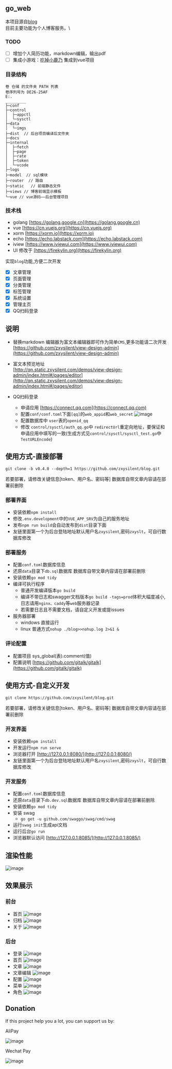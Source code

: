 ## go_web

本项目源自[blog](https://github.com/zxysilent/blog) \
目前主要功能为个人博客服务。\

### TODO
- [ ] 增加个人简历功能，markdown编辑，输出pdf
- [ ] 集成小游戏：[吃掉小鹿乃](https://github.com/arcxingye/EatKano) 集成到vue项目

### 目录结构
```tree
卷 仓储 的文件夹 PATH 列表
卷序列号为 DE26-25AF
E:.
_________
├─conf
├─control
│  ├─appctl
│  └─sysctl
├─data
│  └─imgs
├─dist  // 后台项目编译后文件夹
├─docs
├─internal
│  ├─fetch
│  ├─page
│  ├─rate
│  ├─token
│  └─vcode
├─logs 
├─model  // sql模块
├─router  // 路由
├─static   // 前端静态文件
├─views // 博客前端显示模板
└─vue // vue源码——后台管理项目
```

### 技术栈
- golang [https://golang.google.cn](https://golang.google.cn)
- vue [https://cn.vuejs.org](https://cn.vuejs.org)
- xorm [https://xorm.io](https://xorm.io)
- echo [https://echo.labstack.com](https://echo.labstack.com)
- iview [https://www.iviewui.com](https://www.iviewui.com)
- UI 修改于 [https://firekylin.org](https://firekylin.org)
  
实现```blog```功能,方便二次开发
- [x] 文章管理
- [x] 页面管理
- [x] 分类管理
- [x] 标签管理
- [x] 系统设置
- [x] 管理主页
- [x] QQ扫码登录

## 说明

- 替换markdown 编辑器为富文本编辑器即可作为简单`CMS`,更多功能请二次开发
  [https://github.com/zxysilent/view-design-admin](https://github.com/zxysilent/view-design-admin)

- 富文本预览地址  
  [http://qn.static.zxysilent.com/demos/view-design-admin/index.html#/pages/editor](http://qn.static.zxysilent.com/demos/view-design-admin/index.html#/pages/editor)

- QQ扫码登录
    - 申请应用 [https://connect.qq.com](https://connect.qq.com)
    - 配置`conf/conf.toml`下面`[qq]`的`web_appid`和`web_secret`
      ![image](./data/imgs/qqlogin.png)
    - 配置数据库中 `user`表的`openid_qq`
    - 修改 `control/sysctl/auth_qq.go`中 `redirectUrl`重定向地址，要保证和申请应用中填写的一致(生成方式见`control/sysctl/sysctl_test.go`中 `TestURLEncode`)

## 使用方式-直接部署
```
git clone -b v0.4.0 --depth=1 https://github.com/zxysilent/blog.git
```
若要部署，请修改关键信息[token、用户名、密码等]
数据库自带文章内容请在部署前删除

### 部署界面
- 安装依赖```npm install```
- 修改```.env.development```中的```VUE_APP_SRV```为自己的服务地址
- 发布```npm run build```会自动发布到```dist```目录下面
- 友链里面第一个为后台登陆地址默认用户名```zxysilent```,密码```zxyslt```，可自行数据库修改
### 部署服务
- 配置```conf.toml```数据库信息
- 还原```data```目录下```db.sql```数据库
  数据库自带文章内容请在部署前删除
- 安装依赖```go mod tidy```
- 编译可执行程序
    - 普通开发编译版本```go build```
    - 编译不带日志和swagger文档版本```go build -tags=prod```体积大幅度减小,日志请用```nginx、caddy```等```web```服务器记录
    - 若需要日志且不需要文档，请自定义开发或提issues
- 服务器部署
    - windows 直接运行
    - linux 普通方式```nohup ./blog>>nohup.log 2>&1 &```

### 评论配置
- 配置项目 sys_global(表).comment(值)
- 配置说明 [https://github.com/gitalk/gitalk](https://github.com/gitalk/gitalk)

## 使用方式-自定义开发
```
git clone https://github.com/zxysilent/blog.git
```
若要部署，请修改关键信息[token、用户名、密码等]
数据库自带文章内容请在部署前删除

### 开发界面
- 安装依赖```npm install```
- 开发运行```npm run serve```
- 浏览器打开 [http://127.0.0.1:8080/](http://127.0.0.1:8080/)
- 友链里面第一个为后台登陆地址默认用户名```zxysilent```,密码```zxyslt```，可自行数据库修改
###  开发服务
- 配置```conf.toml```数据库信息
- 还原```data```目录下```db.dev.sql```数据库
  数据库自带文章内容请在部署前删除
- 安装依赖```go mod tidy```
- 安装 swag
    - ```go get -u github.com/swaggo/swag/cmd/swag```
- 运行```swag init```生成api文档
- 运行后台```go run```
- 浏览器默认访问 [http://127.0.0.1:8085/](http://127.0.0.1:8085/)

## 渲染性能
![image](./data/imgs/benchmark.png)

## 效果展示

### 前台
- 首页
  ![image](./data/imgs/front-0.png)
- 归档
  ![image](./data/imgs/front-1.png)
- 关于
  ![image](./data/imgs/front-2.png)

### 后台
- 登录
  ![image](./data/imgs/backend-0.png)
- 首页
  ![image](./data/imgs/backend-1.png)
- 文章
  ![image](./data/imgs/backend-2.png)
- 文章编辑
  ![image](./data/imgs/backend-3.png)
- 配置
  ![image](./data/imgs/backend-4.png)
- 菜单
  ![image](./data/imgs/backend-5.png)
- 角色
  ![image](./data/imgs/backend-6.png)
## Donation
If this project help you a lot, you can support us by:

AliPay

![image](./data/imgs/alipay.png)

Wechat Pay

![image](./data/imgs/wechatpay.png)